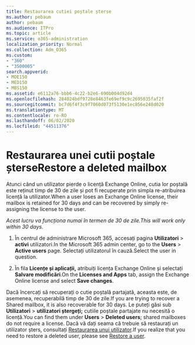 ```yaml
---
title: Restaurarea cutiei poștale șterse
ms.author: pebaum
author: pebaum
ms.audience: ITPro
ms.topic: article
ms.service: o365-administration
localization_priority: Normal
ms.collection: Adm_O365
ms.custom:
- "360"
- "3500005"
search.appverid:
- MOE150
- MED150
- MBS150
ms.assetid: e6112a76-bbb6-4c22-b2e6-690b004d92d4
ms.openlocfilehash: 284024bdf9728e8463fe69ef9c9c2695035faf2f
ms.sourcegitcommit: bc7d6f4f3c9f7060d073f5130e1ec856e248d020
ms.translationtype: MT
ms.contentlocale: ro-RO
ms.lasthandoff: 06/02/2020
ms.locfileid: "44511376"
---
```

# <a name="restore-a-deleted-mailbox"></a><span data-ttu-id="1be63-102">Restaurarea unei cutii poștale șterse</span><span class="sxs-lookup"><span data-stu-id="1be63-102">Restore a deleted mailbox</span></span>

<span data-ttu-id="1be63-103">Atunci când un utilizator pierde o licență Exchange Online, cutia lor poștală este reținut timp de 30 de zile și pot fi recuperate prin simpla re-atribuirea licență la utilizator.</span><span class="sxs-lookup"><span data-stu-id="1be63-103">When a user loses an Exchange Online license, their mailbox is retained for 30 days and can be recovered by simply re-assigning the license to the user.</span></span>
  
 <span data-ttu-id="1be63-104">*Acest lucru va funcționa numai în termen de 30 de zile.*</span><span class="sxs-lookup"><span data-stu-id="1be63-104">*This will work only within 30 days.*</span></span>  
  
1. <span data-ttu-id="1be63-105">În centrul de administrare Microsoft 365, accesați pagina **Utilizatori** \> **activi** utilizatori.</span><span class="sxs-lookup"><span data-stu-id="1be63-105">In the Microsoft 365 admin center, go to the **Users** \> **Active users** page.</span></span> <span data-ttu-id="1be63-106">Selectați utilizatorul în cauză.</span><span class="sxs-lookup"><span data-stu-id="1be63-106">Select the user in question.</span></span>

2. <span data-ttu-id="1be63-107">În fila **Licențe și aplicații,** atribuiți licența Exchange Online și selectați **Salvare modificări**.</span><span class="sxs-lookup"><span data-stu-id="1be63-107">On the **Licenses and Apps** tab, assign the Exchange Online license and select **Save changes**.</span></span>

<span data-ttu-id="1be63-108">Dacă încercați să recuperați o cutie poștală partajată, aceasta este, de asemenea, recuperabilă timp de 30 de zile.</span><span class="sxs-lookup"><span data-stu-id="1be63-108">If you are trying to recover a Shared mailbox, it is also recoverable for 30 days.</span></span> <span data-ttu-id="1be63-109">Le puteți găsi sub **Utilizatori** \> **utilizatori ștergeți;** cutiile poștale partajate nu necesită o licență.</span><span class="sxs-lookup"><span data-stu-id="1be63-109">You can find them under **Users** \> **Deleted users**; shared mailboxes do not require a license.</span></span> <span data-ttu-id="1be63-110">Dacă vă dați seama că trebuie să restaurați un utilizator șters, consultați [Restaurarea unui utilizator](https://docs.microsoft.com/microsoft-365/admin/add-users/restore-user).</span><span class="sxs-lookup"><span data-stu-id="1be63-110">If you realize that you need to restore a deleted user, please see [Restore a user](https://docs.microsoft.com/microsoft-365/admin/add-users/restore-user).</span></span>
  
